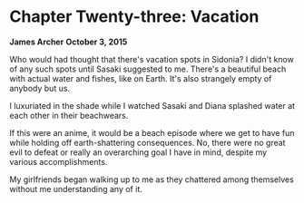 # **Chapter Twenty-three: Vacation**

**James Archer**
**October 3, 2015**

Who would had thought that there's vacation spots in Sidonia? I didn't know of any such spots until Sasaki suggested to me. There's a beautiful beach with actual water and fishes, like on Earth. It's also strangely empty of anybody but us.

I luxuriated in the shade while I watched Sasaki and Diana splashed water at each other in their beachwears.

If this were an anime, it would be a beach episode where we get to have fun while holding off earth-shattering consequences. No, there were no great evil to defeat or really an overarching goal I have in mind, despite my various accomplishments.

My girlfriends began walking up to me as they chattered among themselves without me understanding any of it. 
